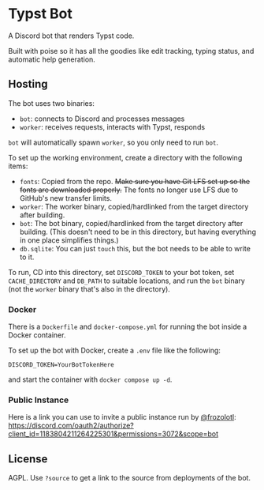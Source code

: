 # Typst Bot

A Discord bot that renders Typst code.

Built with poise so it has all the goodies like edit tracking, typing status, and automatic help generation.

## Hosting

The bot uses two binaries:

- `bot`: connects to Discord and processes messages
- `worker`: receives requests, interacts with Typst, responds

`bot` will automatically spawn `worker`, so you only need to run `bot`.

To set up the working environment, create a directory with the following items:

- `fonts`: Copied from the repo. ~~Make sure you have Git LFS set up so the fonts are downloaded properly.~~ The fonts no longer use LFS due to GitHub's new transfer limits.
- `worker`: The worker binary, copied/hardlinked from the target directory after building.
- `bot`: The bot binary, copied/hardlinked from the target directory after building. (This doesn't need to be in this directory, but having everything in one place simplifies things.)
- `db.sqlite`: You can just `touch` this, but the bot needs to be able to write to it.

To run, CD into this directory, set `DISCORD_TOKEN` to your bot token, set `CACHE_DIRECTORY` and `DB_PATH` to suitable locations, and run the `bot` binary (not the `worker` binary that's also in the directory).

### Docker

There is a `Dockerfile` and `docker-compose.yml` for running the bot inside a Docker container. 

To set up the bot with Docker, create a `.env` file like the following:

```
DISCORD_TOKEN=YourBotTokenHere
```

and start the container with `docker compose up -d`.

### Public Instance

Here is a link you can use to invite a public instance run by [@frozolotl](https://github.com/frozolotl): https://discord.com/oauth2/authorize?client_id=1183804211264225301&permissions=3072&scope=bot

## License

AGPL. Use `?source` to get a link to the source from deployments of the bot.
